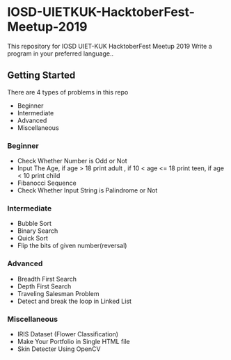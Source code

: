 # IOSD-UIETKUK-HacktoberFest-Meetup-2019
This repository for IOSD UIET-KUK HacktoberFest  Meetup 2019
Write a program in your preferred language.. 

## Getting Started

There are 4 types of problems in this repo
<ul>
  <li>Beginner</li>
  <li>Intermediate</li>
  <li>Advanced</li>
  <li>Miscellaneous</li>
</ul>

### Beginner

<ul>
  <li>Check Whether Number is Odd or Not</li>
  <li>Input The Age, if age > 18 print adult , if 10 < age <= 18 print teen, if age < 10 print child</li>
  <li>Fibanocci Sequence</li>
  <li>Check Whether Input String is Palindrome or Not</li>
</ul>

### Intermediate

<ul>
  <li>Bubble Sort</li>
  <li>Binary Search</li>
  <li>Quick Sort</li>
  <li>Flip the bits of given number(reversal)</li>
</ul>

### Advanced

<ul>
  <li>Breadth First Search</li>
  <li>Depth First Search</li>
  <li>Traveling Salesman Problem</li>
  <li>Detect and break the loop in Linked List</li>
</ul>

### Miscellaneous

<ul>
  <li>IRIS Dataset (Flower Classification)</li>
  <li>Make Your Portfolio in Single HTML file</li>
  <li>Skin Detecter Using OpenCV</li>
</ul>
